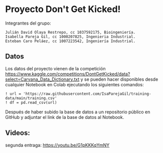 # Proyecto Don't Get Kicked!

Integrantes del grupo:

	Julián David Olaya Restrepo, cc 1037592175, Bioingeniería.
	Isabella Pareja Gil, cc 1000207825, Ingenieria Industrial.
	Esteban Caro Peláez, cc 1007223542, Ingeniería Industrial.
	
	
## Datos

Los datos del proyecto vienen de la competición https://www.kaggle.com/competitions/DontGetKicked/data?select=Carvana_Data_Dictionary.txt y se pueden hacer disponibles desde cualquier Notebook en Colab ejecutando los siguientes comandos: 


``` 
! url = 'https://raw.githubusercontent.com/IsaParejaGil/training-data/main/training.csv'
! df = pd.read_csv(url)

```

Después de haber subido la base de datos a un repositorio público en GitHub y adjuntar el link de la base de datos al Notebook.

## Videos:

segunda entraga:
https://youtu.be/G1pKKKqYmNY
  


